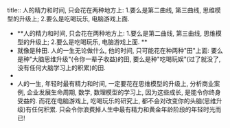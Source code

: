 title:: 人的精力和时间, 只会花在两种地方上: 1.要么是第二曲线, 第三曲线, 思维模型的升级上;  2.要么是吃喝玩乐, 电脑游戏上面.

- **人的精力和时间, 只会花在两种地方上: 1.要么是第二曲线, 第三曲线, 思维模型的升级上;  2.要么是吃喝玩乐, 电脑游戏上面. **
- 就像是种田. 人的一生无论做什么, 他的时间, 只可能花在种两种"田"上面:  要么是种"大脑思维升级"(令你一辈子收益)的田, 要么是种"吃喝玩娱"(过了就没了, 没有任何大脑学习上的积累)的田.
-
- 人的一生, 年轻时最有精力和时间, 一定要花在思维模型的升级上, 分析商业案例, 企业发展生命周期, 数学, 数理模型的学习上, 因为这些成长, 是能令你终身受益的. 
  而花在电脑游戏上, 吃喝玩乐的研究上,  都不会对改变你的头脑(思维升级)有任何积累. 只会令你浪费掉人生中最有精力和黄金年龄阶段的年轻时光而已!